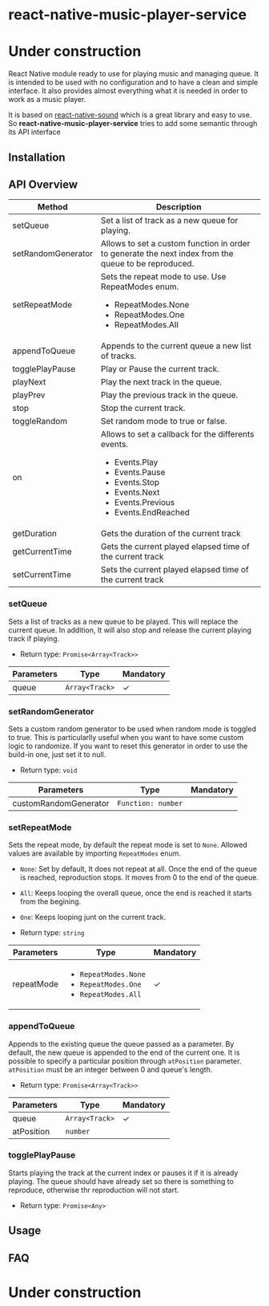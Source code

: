 # react-native-music-player-service

# Under construction

React Native module ready to use for playing music and managing queue.
It is intended to be used with no configuration and to have a clean and simple interface. It also provides almost everything what it is needed in order to work as a music player.

It is based on [react-native-sound](https://github.com/zmxv/react-native-sound) which is a great library and easy to use. So **react-native-music-player-service** tries to add some semantic through its API interface

## Installation

## API Overview

Method | Description
---|---
setQueue | Set a list of track as a new queue for playing.
setRandomGenerator | Allows to set a custom function in order to generate the next index from the queue to be reproduced. 
setRepeatMode | Sets the repeat mode to use. Use RepeatModes enum. <ul><li>RepeatModes.None</li><li>RepeatModes.One</li><li>RepeatModes.All</li></ul>
appendToQueue | Appends to the current queue a new list of tracks.
togglePlayPause | Play or Pause the current track.
playNext | Play the next track in the queue.
playPrev | Play the previous track in the queue.
stop | Stop the current track.
toggleRandom | Set random mode to true or false.
on | Allows to set a callback for the differents events. <ul><li>Events.Play</li><li>Events.Pause</li><li>Events.Stop</li><li>Events.Next</li><li>Events.Previous</li><li>Events.EndReached</li></ul>
getDuration | Gets the duration of the current track
getCurrentTime | Gets the current played elapsed time of the current track
setCurrentTime | Sets the current played elapsed time of the current track


### setQueue

Sets a list of tracks as a new queue to be played. This will replace the current queue. In addition, It will also stop and release the current playing track if playing.

- Return type: ``Promise<Array<Track>>``

Parameters | Type | Mandatory
---|---|---
queue | ``Array<Track>`` | ✓


### setRandomGenerator

Sets a custom random generator to be used when random mode is toggled to true. This is particularlly useful when you want to have some custom logic to randomize.
If you want to reset this generator in order to use the build-in one, just set it to null.

- Return type: ``void``

Parameters | Type | Mandatory
---|---|---
customRandomGenerator | ``Function: number`` | 


### setRepeatMode

Sets the repeat mode, by default the repeat mode is set to ``None``. Allowed values are available by importing ``RepeatModes`` enum.

- ``None``: Set by default, It does not repeat at all. Once the end of the queue is reached, reproduction stops. It moves from 0 to the end of the queue.
- ``All``: Keeps looping the overall queue, once the end is reached it starts from the begining. 
- ``One``: Keeps looping junt on the current track.

- Return type: ``string``

Parameters | Type | Mandatory
---|---|---
repeatMode | <ul><li>``RepeatModes.None``</li><li>``RepeatModes.One``</li><li>``RepeatModes.All``</li></ul> | ✓


### appendToQueue

Appends to the existing queue the queue passed as a parameter. By default, the new queue is appended to the end of the current one. It is possible to specify a particular position through ``atPosition`` parameter.
``atPosition`` must be an integer between 0 and queue's length.

- Return type: ``Promise<Array<Track>>``

Parameters | Type | Mandatory
---|---|---
queue | ``Array<Track>`` | ✓
atPosition | ``number`` | 


### togglePlayPause

Starts playing the track at the current index or pauses it if it is already playing.
The queue should have already set so there is something to reproduce, otherwise thr reproduction will not start.

- Return type: ``Promise<Any>``


## Usage

## FAQ

# Under construction
